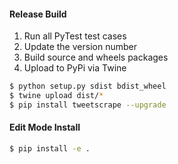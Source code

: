 #### Release Build

1) Run all PyTest test cases
2) Update the version number
3) Build source and wheels packages
4) Upload to PyPi via Twine

```bash
$ python setup.py sdist bdist_wheel
$ twine upload dist/*
$ pip install tweetscrape --upgrade
```

#### Edit Mode Install

```bash
$ pip install -e .
```